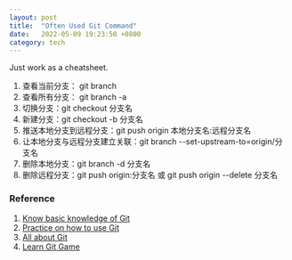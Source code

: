 ```yaml
---
layout: post
title:  "Often Used Git Command"
date:   2022-05-09 19:23:50 +0800
category: tech
---
```


Just work as a cheatsheet.

1. 查看当前分支：  git branch
2. 查看所有分支：  git branch -a
3. 切换分支：git checkout  分支名
4. 新建分支：git checkout -b 分支名
5. 推送本地分支到远程分支：git push origin 本地分支名:远程分支名
6. 让本地分支与远程分支建立关联：git branch --set-upstream-to=origin/分支名
7. 删除本地分支：git branch -d 分支名
8. 删除远程分支：git push origin:分支名 或 git push origin --delete 分支名

### Reference

1. [Know basic knowledge of Git](https://www.bilibili.com/video/BV1FE411P7B3?p=1)
2. [Practice on how to use Git](https://www.bilibili.com/video/BV1i44y1e7hv)
3. [All about Git](https://gitee.com/all-about-git)
4. [Learn Git Game](https://oschina.gitee.io/learn-git-branching/)
